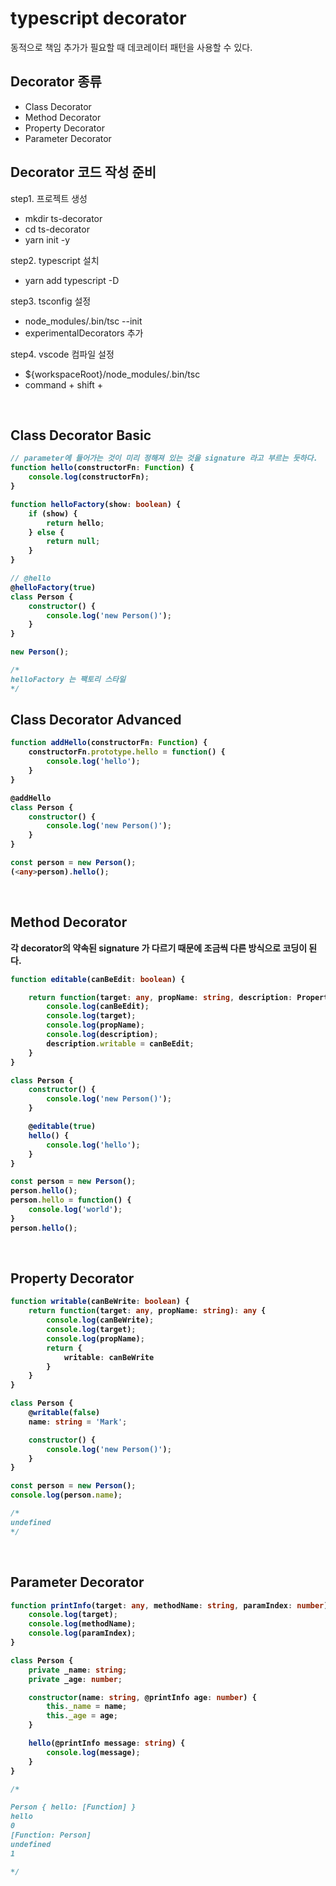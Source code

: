 # typescript decorator

동적으로 책임 추가가 필요할 때 데코레이터 패턴을 사용할 수 있다.

## Decorator 종류
- Class Decorator
- Method Decorator
- Property Decorator
- Parameter Decorator

## Decorator 코드 작성 준비
step1. 프로젝트 생성
- mkdir ts-decorator
- cd ts-decorator
- yarn init -y

step2. typescript 설치
- yarn add typescript -D

step3. tsconfig 설정
- node_modules/.bin/tsc --init
- experimentalDecorators 추가

​step4. vscode 컴파일 설정
- ${workspaceRoot}/node_modules/.bin/tsc
- command + shift + <B>

<br>

## Class Decorator Basic

```typescript
// parameter에 들어가는 것이 미리 정해져 있는 것을 signature 라고 부르는 듯하다.
function hello(constructorFn: Function) {
    console.log(constructorFn);
}

function helloFactory(show: boolean) {
    if (show) {
        return hello;
    } else {
        return null;
    }
}

// @hello
@helloFactory(true)
class Person {
    constructor() {
        console.log('new Person()');
    }
}

new Person();

/*
helloFactory 는 팩토리 스타일
*/
```

## Class Decorator Advanced
```typescript
function addHello(constructorFn: Function) {
    constructorFn.prototype.hello = function() {
        console.log('hello');
    }
}

@addHello
class Person {
    constructor() {
        console.log('new Person()');
    }
}

const person = new Person();
(<any>person).hello();
```

<br>

## Method Decorator

각 decorator의 약속된 signature 가 다르기 때문에 조금씩 다른 방식으로 코딩이 된다.

```typescript
function editable(canBeEdit: boolean) {

    return function(target: any, propName: string, description: PropertyDescriptor) {
        console.log(canBeEdit);
        console.log(target);
        console.log(propName);
        console.log(description);
        description.writable = canBeEdit;
    }
}

class Person {
    constructor() {
        console.log('new Person()');
    }

    @editable(true)
    hello() {
        console.log('hello');
    }
}

const person = new Person();
person.hello();
person.hello = function() {
    console.log('world');
}
person.hello();
```

<br>

## Property Decorator

```typescript
function writable(canBeWrite: boolean) {
    return function(target: any, propName: string): any {
        console.log(canBeWrite);
        console.log(target);
        console.log(propName);
        return {
            writable: canBeWrite
        }
    }
}

class Person {
    @writable(false)
    name: string = 'Mark';

    constructor() {
        console.log('new Person()');
    }
}

const person = new Person();
console.log(person.name);

/*
undefined
*/
```

<br>

## Parameter Decorator

```typescript
function printInfo(target: any, methodName: string, paramIndex: number) {
    console.log(target);
    console.log(methodName);
    console.log(paramIndex);
}

class Person {
    private _name: string;
    private _age: number;

    constructor(name: string, @printInfo age: number) {
        this._name = name;
        this._age = age;
    }

    hello(@printInfo message: string) {
        console.log(message);
    }
}

/*

Person { hello: [Function] }
hello
0
[Function: Person]
undefined
1

*/
```

